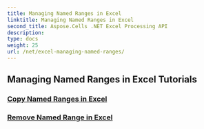 ```yaml
---
title: Managing Named Ranges in Excel
linktitle: Managing Named Ranges in Excel
second_title: Aspose.Cells .NET Excel Processing API
description: 
type: docs
weight: 25
url: /net/excel-managing-named-ranges/
---
```


## Managing Named Ranges in Excel Tutorials
### [Copy Named Ranges in Excel](./copy-named-ranges/)
### [Remove Named Range in Excel](./remove-named-range/)